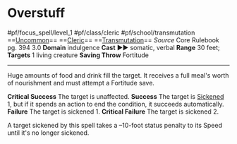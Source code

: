 # Overstuff
#pf/focus_spell/level_1 #pf/class/cleric #pf/school/transmutation 
==[Uncommon](../../../Traits/Uncommon.md)== ==[Cleric](../../../Traits/Cleric.md)== ==[Transmutation](../../../Traits/Transmutation.md)==
*Source* Core Rulebook pg. 394 3.0
**Domain** indulgence
**Cast** ►► somatic, verbal
**Range** 30 feet; **Targets** 1 living creature
**Saving Throw** Fortitude

---
Huge amounts of food and drink fill the target. It receives a full meal's worth of nourishment and must attempt a Fortitude save.

**Critical Success** The target is unaffected.
**Success** The target is [Sickened](../../../Conditions/Sickened.md) 1, but if it spends an action to end the condition, it succeeds automatically.
**Failure** The target is sickened 1.
**Critical Failure** The target is sickened 2.

A target sickened by this spell takes a –10-foot status penalty to its Speed until it's no longer sickened.